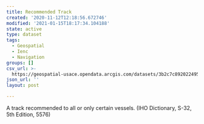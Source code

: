 ```yaml
---
title: Recommended Track
created: '2020-11-12T12:18:56.672746'
modified: '2021-01-15T18:17:34.104188'
state: active
type: dataset
tags:
  - Geospatial
  - Ienc
  - Navigation
groups: []
csv_url: >-
  https://geospatial-usace.opendata.arcgis.com/datasets/3b2c7c8920224956905435784dc4bf74_0.csv?outSR=%7B%22latestWkid%22%3A4326%2C%22wkid%22%3A4326%7D
json_url: ''
layout: post

---
```

A track recommended to all or only certain vessels. (IHO Dictionary, S-32, 5th Edition, 5576)
